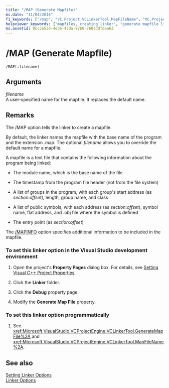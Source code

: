 ```yaml
---
title: "/MAP (Generate Mapfile)"
ms.date: "11/04/2016"
f1_keywords: ["/map", "VC.Project.VCLinkerTool.MapFileName", "VC.Project.VCLinkerTool.GenerateMapFile"]
helpviewer_keywords: ["mapfiles, creating linker", "generate mapfile linker option", "mapfile linker option", "mapfiles, information about program being linked", "MAP linker option", "-MAP linker option", "mapfiles, specifying file name", "/MAP linker option"]
ms.assetid: 9ccce53d-4e36-43da-87b0-7603ddfdea63
---
```

# /MAP (Generate Mapfile)

```
/MAP[:filename]
```

## Arguments

*filename*<br/>
A user-specified name for the mapfile. It replaces the default name.

## Remarks

The /MAP option tells the linker to create a mapfile.

By default, the linker names the mapfile with the base name of the program and the extension .map. The optional *filename* allows you to override the default name for a mapfile.

A mapfile is a text file that contains the following information about the program being linked:

- The module name, which is the base name of the file

- The timestamp from the program file header (not from the file system)

- A list of groups in the program, with each group's start address (as *section*:*offset*), length, group name, and class

- A list of public symbols, with each address (as *section*:*offset*), symbol name, flat address, and .obj file where the symbol is defined

- The entry point (as *section*:*offset*)

The [/MAPINFO](../../build/reference/mapinfo-include-information-in-mapfile.md) option specifies additional information to be included in the mapfile.

### To set this linker option in the Visual Studio development environment

1. Open the project's **Property Pages** dialog box. For details, see [Setting Visual C++ Project Properties](../../ide/working-with-project-properties.md).

1. Click the **Linker** folder.

1. Click the **Debug** property page.

1. Modify the **Generate Map File** property.

### To set this linker option programmatically

1. See <xref:Microsoft.VisualStudio.VCProjectEngine.VCLinkerTool.GenerateMapFile%2A> and <xref:Microsoft.VisualStudio.VCProjectEngine.VCLinkerTool.MapFileName%2A>.

## See also

[Setting Linker Options](../../build/reference/setting-linker-options.md)<br/>
[Linker Options](../../build/reference/linker-options.md)
